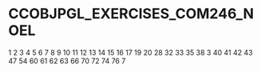 # CCOBJPGL_EXERCISES_COM246_NOEL


1
2
3
4
5
6
7
8
9
10
11
12
13
14
15
16
17
19
20
28
32
33
35
38
3
40
41
42
43
47
54
60
61
62
63
66
70
72
74
76
7
